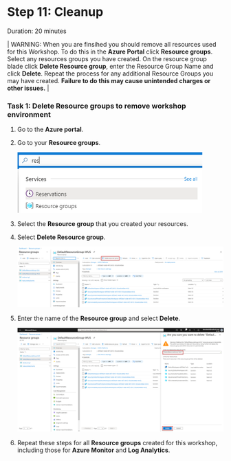 # Step 11: Cleanup

Duration:  20 minutes

| WARNING: When you are finsihed you should remove all resources used for this Workshop.  To do this in the **Azure Portal** click **Resource groups**.  Select any resources groups you have created.  On the resource group blade click **Delete Resource group**, enter the Resource Group Name and click **Delete**.  Repeat the process for any additional Resource Groups you may have created. **Failure to do this may cause unintended charges or other issues.** |
   
### Task 1: Delete Resource groups to remove workshop environment

1. Go to the **Azure portal**.

2. Go to your **Resource groups**.

    ![From the Azure portal search bar, search for resource groups and select the service.](images/searchresourcegroup.png "Search for Resource groups")

3. Select the **Resource group** that you created your resources.

4. Select **Delete Resource group**.

    ![Find and select the resource groups create for this workshop, select one of these resource groups and select delete resource group.](images/resourcegroup1.png "Go to the Resource groups")

   
5. Enter the name of the **Resource group** and select **Delete**.

    ![In the blade that opens, type the full name of the resource group and select delete.](images/deleteresourcegroup1.png "Delete the resource groups")

   
6. Repeat these steps for all **Resource groups** created for this workshop, including those for **Azure Monitor** and **Log Analytics**.
   

